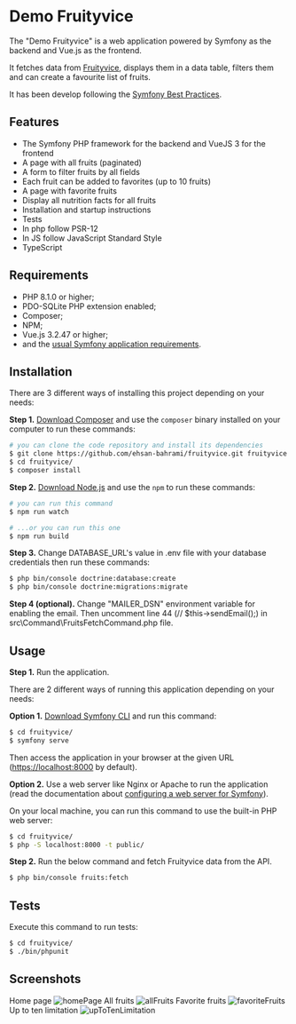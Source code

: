 Demo Fruityvice
========================

The "Demo Fruityvice" is a web application powered by Symfony as the backend and Vue.js as the frontend.

It fetches data from [Fruityvice][1], displays them in a data table, filters them and can create a favourite list of fruits.

It has been develop following the [Symfony Best Practices][2].

Features
------------

  * The Symfony PHP framework for the backend and VueJS 3 for the frontend
  * A page with all fruits (paginated)
  * A form to filter fruits by all fields
  * Each fruit can be added to favorites (up to 10 fruits)
  * A page with favorite fruits
  * Display all nutrition facts for all fruits
  * Installation and startup instructions
  * Tests
  * In php follow PSR-12
  * In JS follow JavaScript Standard Style
  * TypeScript

Requirements
------------

  * PHP 8.1.0 or higher;
  * PDO-SQLite PHP extension enabled;
  * Composer;
  * NPM;
  * Vue.js 3.2.47 or higher;
  * and the [usual Symfony application requirements][3].

Installation
------------

There are 3 different ways of installing this project depending on your needs:

**Step 1.** [Download Composer][6] and use the `composer` binary installed
on your computer to run these commands:

```bash
# you can clone the code repository and install its dependencies
$ git clone https://github.com/ehsan-bahrami/fruityvice.git fruityvice
$ cd fruityvice/
$ composer install
```

**Step 2.** [Download Node.js][7] and use the `npm` to run these commands:

```bash
# you can run this command
$ npm run watch

# ...or you can run this one
$ npm run build
```

**Step 3.** Change DATABASE_URL's value in .env file with your database credentials then run these commands:

```bash
$ php bin/console doctrine:database:create
$ php bin/console doctrine:migrations:migrate
```

**Step 4 (optional).** Change "MAILER_DSN" environment variable for enabling the email. Then uncomment line 44 (// $this->sendEmail();) in src\Command\FruitsFetchCommand.php file.


Usage
-----

**Step 1.** Run the application.

There are 2 different ways of running this application depending on your needs:

**Option 1.** [Download Symfony CLI][5] and run this command:

```bash
$ cd fruityvice/
$ symfony serve
```

Then access the application in your browser at the given URL (<https://localhost:8000> by default).

**Option 2.** Use a web server like Nginx or Apache to run the application
(read the documentation about [configuring a web server for Symfony][4]).

On your local machine, you can run this command to use the built-in PHP web server:

```bash
$ cd fruityvice/
$ php -S localhost:8000 -t public/
```

**Step 2.** Run the below command and fetch Fruityvice data from the API.

```bash
$ php bin/console fruits:fetch
```

Tests
-----

Execute this command to run tests:

```bash
$ cd fruityvice/
$ ./bin/phpunit
```

Screenshots
------------

Home page
![homePage](https://user-images.githubusercontent.com/106521330/230403035-b97f95f7-89f5-4e15-9850-5830ac924303.jpg)
All fruits
![allFruits](https://user-images.githubusercontent.com/106521330/230403075-be817422-05ca-4230-a3e5-4cc1d0b437af.jpg)
Favorite fruits
![favoriteFruits](https://user-images.githubusercontent.com/106521330/230403119-bb9fdbe5-559d-4513-90ec-53b318a62ad2.jpg)
Up to ten limitation
![upToTenLimitation](https://user-images.githubusercontent.com/106521330/230403169-47ff7369-0737-4774-94df-76c16f3fdc9b.jpg)

[1]: https://fruityvice.com/
[2]: https://symfony.com/doc/current/best_practices.html
[3]: https://symfony.com/doc/current/setup.html#technical-requirements
[4]: https://symfony.com/doc/current/setup/web_server_configuration.html
[5]: https://symfony.com/download
[6]: https://getcomposer.org/
[7]: https://nodejs.org/en/download
